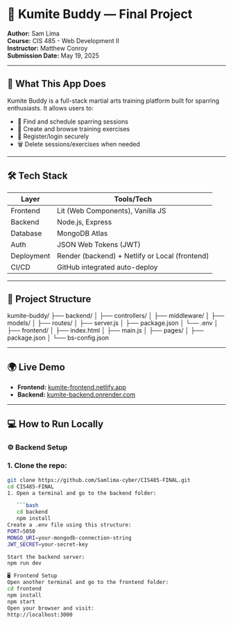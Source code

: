 # 🥋 Kumite Buddy — Final Project

**Author:** Sam Lima  
**Course:** CIS 485 - Web Development II  
**Instructor:** Matthew Conroy  
**Submission Date:** May 19, 2025  

---

## 🚀 What This App Does

Kumite Buddy is a full-stack martial arts training platform built for sparring enthusiasts. It allows users to:

- 🥊 Find and schedule sparring sessions
- 💪 Create and browse training exercises
- 🔐 Register/login securely
- 🗑️ Delete sessions/exercises when needed

---

## 🛠️ Tech Stack

| Layer       | Tools/Tech                            |
|-------------|----------------------------------------|
| Frontend    | Lit (Web Components), Vanilla JS       |
| Backend     | Node.js, Express                       |
| Database    | MongoDB Atlas                          |
| Auth        | JSON Web Tokens (JWT)                  |
| Deployment  | Render (backend) + Netlify or Local (frontend) |
| CI/CD       | GitHub integrated auto-deploy          |

---

## 📁 Project Structure
kumite-buddy/
├── backend/
│ ├── controllers/
│ ├── middleware/
│ ├── models/
│ ├── routes/
│ ├── server.js
│ ├── package.json
│ └── .env
│
├── frontend/
│ ├── index.html
│ ├── main.js
│ ├── pages/
│ ├── package.json
│ └── bs-config.json

---

## 🌍 Live Demo

- **Frontend:** [kumite-frontend.netlify.app](https://kumite-frontend.netlify.app/)  
- **Backend:** [kumite-backend.onrender.com](https://kumite-backend.onrender.com/)

---

## 💻 How to Run Locally

### ⚙️ Backend Setup
### 1. Clone the repo:
```bash
git clone https://github.com/Samlima-cyber/CIS485-FINAL.git
cd CIS485-FINAL
1. Open a terminal and go to the backend folder:

   ```bash
   cd backend
   npm install
Create a .env file using this structure:
PORT=5050
MONGO_URI=your-mongodb-connection-string
JWT_SECRET=your-secret-key

Start the backend server:
npm run dev

🖥️ Frontend Setup
Open another terminal and go to the frontend folder:
cd frontend
npm install
npm start
Open your browser and visit:
http://localhost:3000
